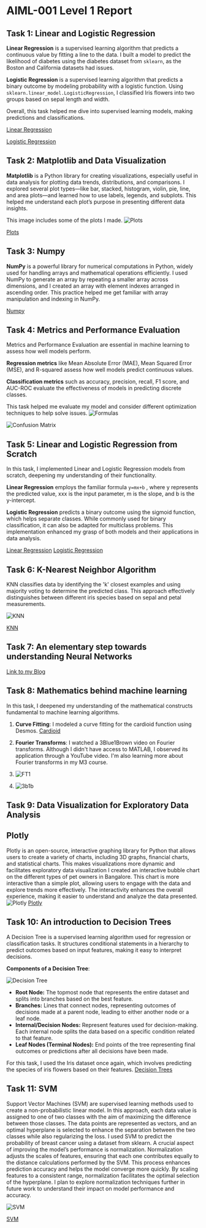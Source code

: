 # AIML-001 Level 1 Report

## Task 1: Linear and Logistic Regression

**Linear Regression** is a supervised learning algorithm that predicts a continuous value by fitting a line to the data. I built a model to predict the likelihood of diabetes using the diabetes dataset from `sklearn`, as the Boston and California datasets had issues.

**Logistic Regression** is a supervised learning algorithm that predicts a binary outcome by modeling probability with a logistic function. Using `sklearn.linear_model.LogisticRegression`, I classified Iris flowers into two groups based on sepal length and width.

Overall, this task helped me dive into supervised learning models, making predictions and classifications.

[Linear Regression](https://github.com/bakeyed/AIML-001-Level-2/blob/main/Linear-Regression.ipynb)

[Logistic Regression](https://github.com/bakeyed/AIML-001-Level-2/blob/main/Logistic-Regression.ipynb)

## Task 2: Matplotlib and Data Visualization

**Matplotlib** is a Python library for creating visualizations, especially useful in data analysis for plotting data trends, distributions, and comparisons. I explored several plot types—like bar, stacked, histogram, violin, pie, line, and area plots—and learned how to use labels, legends, and subplots. This helped me understand each plot’s purpose in presenting different data insights.

This image includes some of the plots I made.
![Plots](https://github.com/user-attachments/assets/84f13cb3-54bd-4ba6-b09d-5e494e560522)

[Plots](https://github.com/bakeyed/AIML-001-Level-2/blob/main/Plots.ipynb)

## Task 3: Numpy

**NumPy** is a powerful library for numerical computations in Python, widely used for handling arrays and mathematical operations efficiently. I used NumPy to generate an array by repeating a smaller array across dimensions, and I created an array with element indexes arranged in ascending order. This practice helped me get familiar with array manipulation and indexing in NumPy.

[Numpy](https://github.com/bakeyed/AIML-001-Level-2/blob/main/marvel-numpy.py)

## Task 4: Metrics and Performance Evaluation

Metrics and Performance Evaluation are essential in machine learning to assess how well models perform.

**Regression metrics** like Mean Absolute Error (MAE), Mean Squared Error (MSE), and R-squared assess how well models predict continuous values.

**Classification metrics** such as accuracy, precision, recall, F1 score, and AUC-ROC evaluate the effectiveness of models in predicting discrete classes.

This task helped me evaluate my model and consider different optimization techniques to help solve issues.
![Formulas](https://github.com/user-attachments/assets/ca8603f7-c503-4390-88c1-6b059e03e99d)

![Confusion Matrix](https://github.com/user-attachments/assets/152b053f-78dd-4154-acf2-b41a6e6229a4)



## Task 5: Linear and Logistic Regression from Scratch

In this task, I implemented Linear and Logistic Regression models from scratch, deepening my understanding of their functionality.

**Linear Regression** employs the familiar formula `y=mx+b` , where y represents the predicted value, xxx is the input parameter, m is the slope, and b is the y-intercept.

**Logistic Regression** predicts a binary outcome using the sigmoid function, which helps separate classes. While commonly used for binary classification, it can also be adapted for multiclass problems. This implementation enhanced my grasp of both models and their applications in data analysis.

[Linear Regression](https://github.com/bakeyed/AIML-001-Level-2/blob/main/LinearRegression.py)
[Logistic Regression](https://github.com/bakeyed/AIML-001-Level-2/blob/main/LogisticRegression.py)

## Task 6: K-Nearest Neighbor Algorithm

KNN classifies data by identifying the 'k' closest examples and using majority voting to determine the predicted class. This approach effectively distinguishes between different iris species based on sepal and petal measurements.

![KNN](https://github.com/user-attachments/assets/d28b87cb-a9a1-4af8-adb7-63b35f11f14d)


[KNN](https://github.com/bakeyed/AIML-001-Level-2/blob/main/KNN.ipynb)

## Task 7: An elementary step towards understanding Neural Networks

[Link to my Blog](https://github.com/bakeyed/AIML-001-Level-2/blob/main/Blog.md)

## Task 8: Mathematics behind machine learning

In this task, I deepened my understanding of the mathematical constructs fundamental to machine learning algorithms.

1.  **Curve Fitting**: I modeled a curve fitting for the cardioid function using Desmos.
[Cardioid](https://github.com/user-attachments/assets/eecdf951-37a1-4df3-9e15-cfcea8f23d88)

2.  **Fourier Transforms**: I watched a 3Blue1Brown video on Fourier transforms. Although I didn't have access to MATLAB, I observed its application through a YouTube video. I'm also learning more about Fourier transforms in my M3 course.
3.  ![FT1](https://github.com/user-attachments/assets/64a37138-07ad-4c11-ae62-54cca9c441c0)
4.  ![3b1b](https://github.com/user-attachments/assets/b4a98c52-501f-4843-bbc3-dfcffce7a57d)



## Task 9: Data Visualization for Exploratory Data Analysis

## Plotly

Plotly is an open-source, interactive graphing library for Python that allows users to create a variety of charts, including 3D graphs, financial charts, and statistical charts. This makes visualizations more dynamic and facilitates exploratory data visualization
I created an interactive bubble chart on the different types of pet owners in Bangalore. This chart is more interactive than a simple plot, allowing users to engage with the data and explore trends more effectively. The interactivity enhances the overall experience, making it easier to understand and analyze the data presented.
![Plotly](https://github.com/user-attachments/assets/74b967f2-258c-4d44-aa35-9091ef819234)
[Plotly](https://github.com/bakeyed/AIML-001-Level-2/blob/main/Plotly.ipynb)

## Task 10: An introduction to Decision Trees

A Decision Tree is a supervised learning algorithm used for regression or classification tasks. It structures conditional statements in a hierarchy to predict outcomes based on input features, making it easy to interpret decisions.

**Components of a Decision Tree**:

![Decision Tree](https://github.com/user-attachments/assets/50052383-d9bf-4c52-a4f0-65bd414bef14)


- **Root Node:** The topmost node that represents the entire dataset and splits into branches based on the best feature.
- **Branches:** Lines that connect nodes, representing outcomes of decisions made at a parent node, leading to either another node or a leaf node.
- **Internal/Decision Nodes:** Represent features used for decision-making. Each internal node splits the data based on a specific condition related to that feature.
- **Leaf Nodes (Terminal Nodes):** End points of the tree representing final outcomes or predictions after all decisions have been made.

For this task, I used the Iris dataset once again, which involves predicting the species of iris flowers based on their features.
[Decision Trees](https://github.com/bakeyed/AIML-001-Level-2/blob/main/Decision-Trees.ipynb)

## Task 11: SVM

Support Vector Machines (SVM) are supervised learning methods used to create a non-probabilistic linear model. In this approach, each data value is assigned to one of two classes with the aim of maximizing the difference between those classes. The data points are represented as vectors, and an optimal hyperplane is selected to enhance the separation between the two classes while also regularizing the loss.
I used SVM to predict the probability of breast cancer using a dataset from sklearn. A crucial aspect of improving the model’s performance is normalization.
Normalization adjusts the scales of features, ensuring that each one contributes equally to the distance calculations performed by the SVM. This process enhances prediction accuracy and helps the model converge more quickly. By scaling features to a consistent range, normalization facilitates the optimal selection of the hyperplane.
I plan to explore normalization techniques further in future work to understand their impact on model performance and accuracy.

![SVM](https://github.com/user-attachments/assets/1212e242-994b-4055-a8be-32f7b0e45175)

[SVM](https://github.com/bakeyed/AIML-001-Level-2/blob/main/SVM.ipynb)
